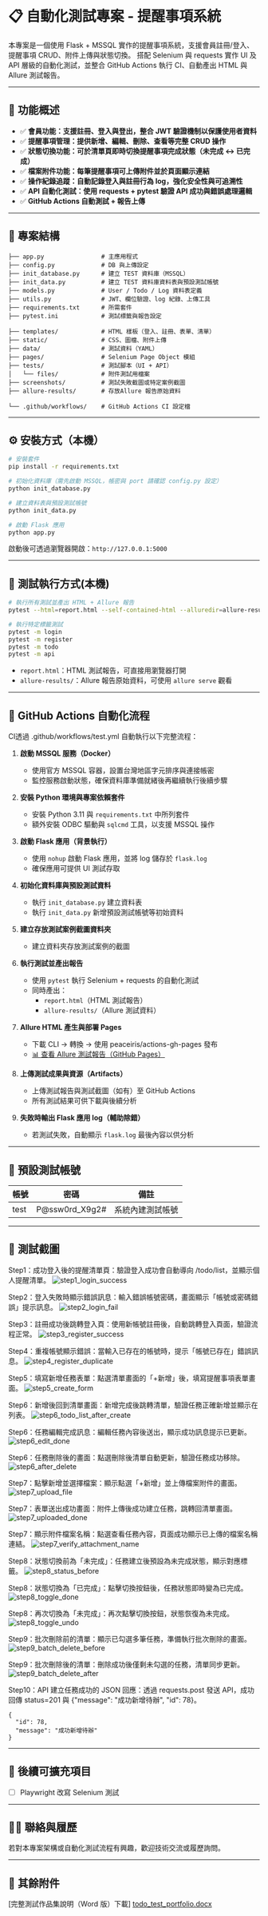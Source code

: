 # 📋 自動化測試專案 - 提醒事項系統

本專案是一個使用 Flask + MSSQL 實作的提醒事項系統，支援會員註冊/登入、提醒事項 CRUD、附件上傳與狀態切換。
搭配 Selenium 與 requests 實作 UI 及 API 層級的自動化測試，並整合 GitHub Actions 執行 CI、自動產出 HTML 與 Allure 測試報告。

---

## 🚀 功能概述

- ✅ **會員功能：支援註冊、登入與登出，整合 JWT 驗證機制以保護使用者資料**
- ✅ **提醒事項管理：提供新增、編輯、刪除、查看等完整 CRUD 操作**
- ✅ **狀態切換功能：可於清單頁即時切換提醒事項完成狀態（未完成 ↔ 已完成）**
- ✅ **檔案附件功能：每筆提醒事項可上傳附件並於頁面顯示連結**
- ✅ **操作紀錄追蹤：自動記錄登入與註冊行為 log，強化安全性與可追溯性**
- ✅ **API 自動化測試：使用 requests + pytest 驗證 API 成功與錯誤處理邏輯**
- ✅ **GitHub Actions 自動測試 + 報告上傳**

---

## 📁 專案結構

```
├── app.py                # 主應用程式
├── config.py             # DB 與上傳設定
├── init_database.py      # 建立 TEST 資料庫（MSSQL）
├── init_data.py          # 建立 TEST 資料庫資料表與預設測試帳號
├── models.py             # User / Todo / Log 資料表定義
├── utils.py              # JWT、欄位驗證、log 紀錄、上傳工具
├── requirements.txt      # 所需套件
├── pytest.ini            # 測試標籤與報告設定

├── templates/            # HTML 樣板（登入、註冊、表單、清單）
├── static/               # CSS、圖檔、附件上傳
├── data/                 # 測試資料（YAML）
├── pages/                # Selenium Page Object 模組
├── tests/                # 測試腳本（UI + API）
│   └── files/            # 附件測試用檔案
├── screenshots/          # 測試失敗截圖或特定案例截圖
├── allure-results/       # 存放Allure 報告原始資料

└── .github/workflows/    # GitHub Actions CI 設定檔
```

---

## ⚙️ 安裝方式（本機）

```bash
# 安裝套件
pip install -r requirements.txt

# 初始化資料庫（需先啟動 MSSQL，帳密與 port 請確認 config.py 設定）
python init_database.py

# 建立資料表與預設測試帳號
python init_data.py

# 啟動 Flask 應用
python app.py
```

啟動後可透過瀏覽器開啟：`http://127.0.0.1:5000`

---

## 🧪 測試執行方式(本機)

```bash
# 執行所有測試並產出 HTML + Allure 報告
pytest --html=report.html --self-contained-html --alluredir=allure-results

# 執行特定標籤測試
pytest -m login
pytest -m register
pytest -m todo
pytest -m api
```

- `report.html`：HTML 測試報告，可直接用瀏覽器打開
- `allure-results/`：Allure 報告原始資料，可使用 `allure serve` 觀看

---

## 🤖 GitHub Actions 自動化流程

CI透過 .github/workflows/test.yml 自動執行以下完整流程：

1. **啟動 MSSQL 服務（Docker）**  
   - 使用官方 MSSQL 容器，設置台灣地區字元排序與連接帳密  
   - 監控服務啟動狀態，確保資料庫準備就緒後再繼續執行後續步驟

2. **安裝 Python 環境與專案依賴套件**  
   - 安裝 Python 3.11 與 `requirements.txt` 中所列套件  
   - 額外安裝 ODBC 驅動與 `sqlcmd` 工具，以支援 MSSQL 操作

3. **啟動 Flask 應用（背景執行）**  
   - 使用 `nohup` 啟動 Flask 應用，並將 log 儲存於 `flask.log`  
   - 確保應用可提供 UI 測試存取

4. **初始化資料庫與預設測試資料**  
   - 執行 `init_database.py` 建立資料表  
   - 執行 `init_data.py` 新增預設測試帳號等初始資料

5. **建立存放測試案例截圖資料夾**  
   - 建立資料夾存放測試案例的截圖

6. **執行測試並產出報告**  
   - 使用 `pytest` 執行 Selenium + requests 的自動化測試  
   - 同時產出：
     - `report.html`（HTML 測試報告）
     - `allure-results/`（Allure 測試資料）

7. **Allure HTML 產生與部署 Pages**
   - 下載 CLI → 轉換 → 使用 peaceiris/actions-gh-pages 發布
   - [📊 查看 Allure 測試報告（GitHub Pages）](https://brianchen712.github.io/todo_project/)

8. **上傳測試成果與資源（Artifacts）**  
   - 上傳測試報告與測試截圖（如有）至 GitHub Actions  
   - 所有測試結果可供下載與後續分析

9. **失敗時輸出 Flask 應用 log（輔助除錯）**  
   - 若測試失敗，自動顯示 `flask.log` 最後內容以供分析 

---

## 🧾 預設測試帳號

| 帳號   | 密碼             | 備註       |
|--------|----------------|------------|
| test   | P@ssw0rd_X9g2# | 系統內建測試帳號 |

--- 


## 🧪 測試截圖
Step1：成功登入後的提醒清單頁：驗證登入成功會自動導向 /todo/list，並顯示個人提醒清單。
![step1_login_success](https://github.com/user-attachments/assets/7579402c-13e5-4fa9-a0d3-cc99b3b68457)

Step2：登入失敗時顯示錯誤訊息：輸入錯誤帳號密碼，畫面顯示「帳號或密碼錯誤」提示訊息。
![step2_login_fail](https://github.com/user-attachments/assets/bfab57ed-6a4a-4b16-93a9-8f7861927d87)

Step3：註冊成功後跳轉登入頁：使用新帳號註冊後，自動跳轉登入頁面，驗證流程正常。
![step3_register_success](https://github.com/user-attachments/assets/3e590f89-aa12-482e-ad95-31ceeeb9463f)

Step4：重複帳號顯示錯誤：當輸入已存在的帳號時，提示「帳號已存在」錯誤訊息。
![step4_register_duplicate](https://github.com/user-attachments/assets/049ad74e-597c-4d38-9016-6773caafbad8)

Step5：填寫新增任務表單：點選清單畫面的「+新增」後，填寫提醒事項表單畫面。
![step5_create_form](https://github.com/user-attachments/assets/983d905c-635e-4e78-a1d2-b69ab57afadc)

Step6：新增後回到清單畫面：新增完成後跳轉清單，驗證任務正確新增並顯示在列表。
![step6_todo_list_after_create](https://github.com/user-attachments/assets/1419e98f-e356-47f1-ad9f-f497768965e1)

Step6：任務編輯完成訊息：編輯任務內容後送出，顯示成功訊息提示已更新。
![step6_edit_done](https://github.com/user-attachments/assets/6a2c4b35-4370-4bb5-a64a-e1f258181d5b)

Step6：任務刪除後的畫面：點選刪除後清單自動更新，驗證任務成功移除。
![step6_after_delete](https://github.com/user-attachments/assets/4afac2eb-8aae-46f4-86ce-1d3943ae9675)

Step7：點擊新增並選擇檔案：顯示點選「+新增」並上傳檔案附件的畫面。
![step7_upload_file](https://github.com/user-attachments/assets/ea5f5754-5770-46f1-85b9-680220a9f752)

Step7：表單送出成功畫面：附件上傳後成功建立任務，跳轉回清單畫面。
![step7_uploaded_done](https://github.com/user-attachments/assets/a434771b-c936-4818-8f54-3225c5db5e12)

Step7：顯示附件檔案名稱：點選查看任務內容，頁面成功顯示已上傳的檔案名稱連結。
![step7_verify_attachment_name](https://github.com/user-attachments/assets/64646b78-40f6-4770-94df-639acc5d3a98)

Step8：狀態切換前為「未完成」：任務建立後預設為未完成狀態，顯示對應標籤。
![step8_status_before](https://github.com/user-attachments/assets/f58500ea-da5c-403f-9caa-5ccdc0a6db1d)

Step8：狀態切換為「已完成」：點擊切換按鈕後，任務狀態即時變為已完成。
![step8_toggle_done](https://github.com/user-attachments/assets/9ac6ab15-a35c-48e7-be40-c5bc61608fbe)

Step8：再次切換為「未完成」：再次點擊切換按鈕，狀態恢復為未完成。
![step8_toggle_undo](https://github.com/user-attachments/assets/69e0fae6-b777-4653-89ff-1b8c0d433c17)

Step9：批次刪除前的清單：顯示已勾選多筆任務，準備執行批次刪除的畫面。
![step9_batch_delete_before](https://github.com/user-attachments/assets/04295bba-5dfc-408f-b9ac-289f2db5b7f6)

Step9：批次刪除後的清單：刪除成功後僅剩未勾選的任務，清單同步更新。
![step9_batch_delete_after](https://github.com/user-attachments/assets/e5544751-0c5e-4c0f-a003-d765dcfa355f)

Step10：API 建立任務成功的 JSON 回應：透過 requests.post 發送 API，成功回傳 status=201 與 {"message": "成功新增待辦", "id": 78}。
```
{
  "id": 78,
  "message": "成功新增待辦"
}
```
---

## 🏁 後續可擴充項目

- [ ] Playwright 改寫 Selenium 測試

---

## 🙋‍♂️ 聯絡與履歷

若對本專案架構或自動化測試流程有興趣，歡迎技術交流或履歷詢問。

---

## 📎  其餘附件
[完整測試作品集說明（Word 版）下載] [todo_test_portfolio.docx](https://github.com/user-attachments/files/20654628/todo_test_portfolio.docx)







